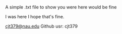A simple .txt file to show you were here would be fine


I was here I hope that's fine.

cjt379@nau.edu Github usr: cjt379